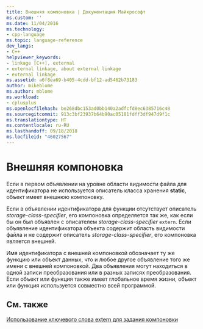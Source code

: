 ```yaml
---
title: Внешняя компоновка | Документация Майкрософт
ms.custom: ''
ms.date: 11/04/2016
ms.technology:
- cpp-language
ms.topic: language-reference
dev_langs:
- C++
helpviewer_keywords:
- linkage [C++], external
- external linkage, about external linkage
- external linkage
ms.assetid: a6f8ea69-b405-4cdd-bf12-ad5462b73183
author: mikeblome
ms.author: mblome
ms.workload:
- cplusplus
ms.openlocfilehash: be268dbc153ad0bb140a2adfcfd8ec6385716c48
ms.sourcegitcommit: 913c3bf23937b64b90ac05181fdff3df947d9f1c
ms.translationtype: HT
ms.contentlocale: ru-RU
ms.lasthandoff: 09/18/2018
ms.locfileid: "46027567"
---
```

# <a name="external-linkage"></a>Внешняя компоновка

Если в первом объявлении на уровне области видимости файла для идентификатора не используется описатель класса хранения **static**, объект имеет внешнюю компоновку.

Если в объявлении идентификатора для функции отсутствует описатель *storage-class-specifier*, его компоновка определяется так же, как если бы он был объявлен с описателем *storage-class-specifier* `extern`. Если объявление идентификатора объекта содержит область видимости файла и не содержит описатель *storage-class-specifier*, его компоновка является внешней.

Имя идентификатора с внешней компоновкой обозначает ту же функцию или объект данных, что и любое другое объявление того же имени с внешней компоновкой. Два объявления могут находиться в одной записи преобразования или в разных записях преобразования. Если объект или функция также имеет глобальное время жизни, объект или функция используется совместно всей программой.

## <a name="see-also"></a>См. также

[Использование ключевого слова extern для задания компоновки](../cpp/using-extern-to-specify-linkage.md)